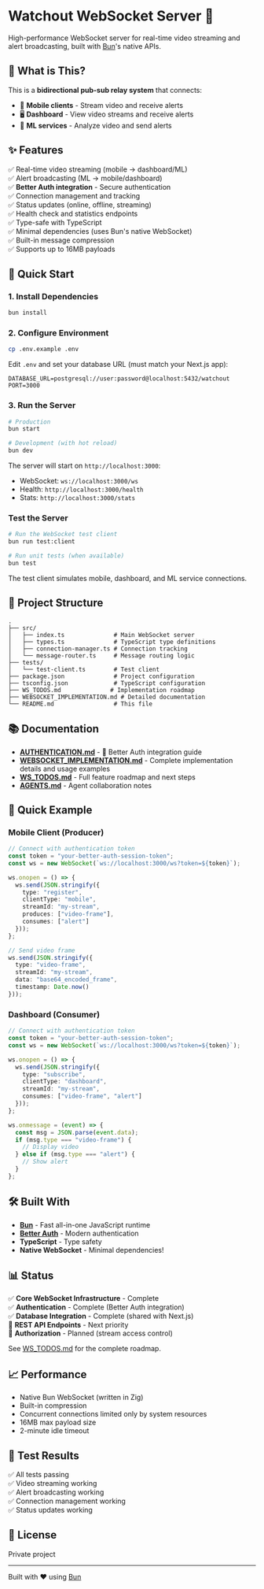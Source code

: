 # Watchout WebSocket Server 🚀

High-performance WebSocket server for real-time video streaming and alert broadcasting, built with [Bun](https://bun.sh)'s native APIs.

## 🎯 What is This?

This is a **bidirectional pub-sub relay system** that connects:
- 📱 **Mobile clients** - Stream video and receive alerts
- 🖥️ **Dashboard** - View video streams and receive alerts
- 🤖 **ML services** - Analyze video and send alerts

## ✨ Features

✅ Real-time video streaming (mobile → dashboard/ML)  
✅ Alert broadcasting (ML → mobile/dashboard)  
✅ **Better Auth integration** - Secure authentication  
✅ Connection management and tracking  
✅ Status updates (online, offline, streaming)  
✅ Health check and statistics endpoints  
✅ Type-safe with TypeScript  
✅ Minimal dependencies (uses Bun's native WebSocket)  
✅ Built-in message compression  
✅ Supports up to 16MB payloads  

## 🚀 Quick Start

### 1. Install Dependencies

```bash
bun install
```

### 2. Configure Environment

```bash
cp .env.example .env
```

Edit `.env` and set your database URL (must match your Next.js app):

```env
DATABASE_URL=postgresql://user:password@localhost:5432/watchout
PORT=3000
```

### 3. Run the Server

```bash
# Production
bun start

# Development (with hot reload)
bun dev
```

The server will start on `http://localhost:3000`:
- WebSocket: `ws://localhost:3000/ws`
- Health: `http://localhost:3000/health`
- Stats: `http://localhost:3000/stats`

### Test the Server

```bash
# Run the WebSocket test client
bun run test:client

# Run unit tests (when available)
bun test
```

The test client simulates mobile, dashboard, and ML service connections.

## 📁 Project Structure

```
.
├── src/
│   ├── index.ts              # Main WebSocket server
│   ├── types.ts              # TypeScript type definitions
│   ├── connection-manager.ts # Connection tracking
│   └── message-router.ts     # Message routing logic
├── tests/
│   └── test-client.ts        # Test client
├── package.json              # Project configuration
├── tsconfig.json             # TypeScript configuration
├── WS_TODOS.md              # Implementation roadmap
├── WEBSOCKET_IMPLEMENTATION.md # Detailed documentation
└── README.md                 # This file
```

## 📚 Documentation

- **[AUTHENTICATION.md](./AUTHENTICATION.md)** - 🔐 Better Auth integration guide
- **[WEBSOCKET_IMPLEMENTATION.md](./WEBSOCKET_IMPLEMENTATION.md)** - Complete implementation details and usage examples
- **[WS_TODOS.md](./WS_TODOS.md)** - Full feature roadmap and next steps
- **[AGENTS.md](./AGENTS.md)** - Agent collaboration notes

## 🔌 Quick Example

### Mobile Client (Producer)

```typescript
// Connect with authentication token
const token = "your-better-auth-session-token";
const ws = new WebSocket(`ws://localhost:3000/ws?token=${token}`);

ws.onopen = () => {
  ws.send(JSON.stringify({
    type: "register",
    clientType: "mobile",
    streamId: "my-stream",
    produces: ["video-frame"],
    consumes: ["alert"]
  }));
};

// Send video frame
ws.send(JSON.stringify({
  type: "video-frame",
  streamId: "my-stream",
  data: "base64_encoded_frame",
  timestamp: Date.now()
}));
```

### Dashboard (Consumer)

```typescript
// Connect with authentication token
const token = "your-better-auth-session-token";
const ws = new WebSocket(`ws://localhost:3000/ws?token=${token}`);

ws.onopen = () => {
  ws.send(JSON.stringify({
    type: "subscribe",
    clientType: "dashboard",
    streamId: "my-stream",
    consumes: ["video-frame", "alert"]
  }));
};

ws.onmessage = (event) => {
  const msg = JSON.parse(event.data);
  if (msg.type === "video-frame") {
    // Display video
  } else if (msg.type === "alert") {
    // Show alert
  }
};
```

## 🛠️ Built With

- **[Bun](https://bun.sh)** - Fast all-in-one JavaScript runtime
- **[Better Auth](https://better-auth.com)** - Modern authentication
- **TypeScript** - Type safety
- **Native WebSocket** - Minimal dependencies!

## 📊 Status

✅ **Core WebSocket Infrastructure** - Complete  
✅ **Authentication** - Complete (Better Auth integration)  
✅ **Database Integration** - Complete (shared with Next.js)  
🚧 **REST API Endpoints** - Next priority  
🚧 **Authorization** - Planned (stream access control)  

See [WS_TODOS.md](./WS_TODOS.md) for the complete roadmap.

## 📈 Performance

- Native Bun WebSocket (written in Zig)
- Built-in compression
- Concurrent connections limited only by system resources
- 16MB max payload size
- 2-minute idle timeout

## 🧪 Test Results

✅ All tests passing  
✅ Video streaming working  
✅ Alert broadcasting working  
✅ Connection management working  
✅ Status updates working  

## 📄 License

Private project

---

Built with ❤️ using [Bun](https://bun.sh)
